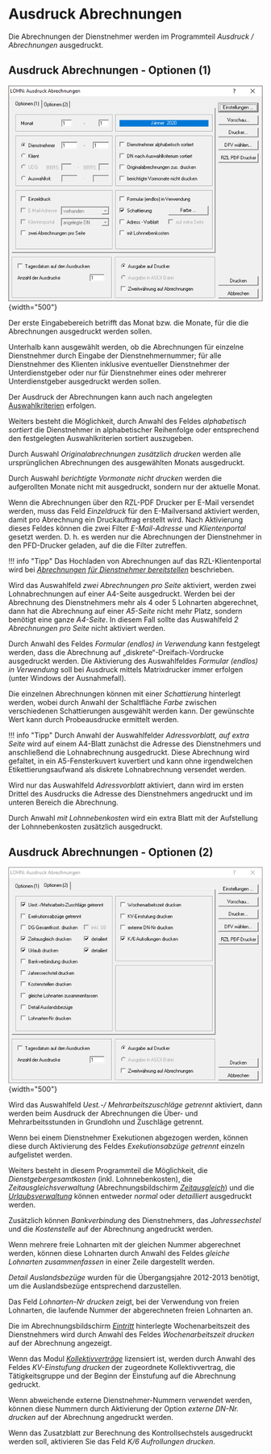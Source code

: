 # Ausdruck Abrechnungen

Die Abrechnungen der Dienstnehmer werden im Programmteil *Ausdruck / Abrechnungen* ausgedruckt.

## Ausdruck Abrechnungen - Optionen (1)

![Image](<img/image220.png>){width="500"}

Der erste Eingabebereich betrifft das Monat bzw. die Monate, für die die Abrechnungen ausgedruckt werden sollen.

Unterhalb kann ausgewählt werden, ob die Abrechnungen für einzelne Dienstnehmer durch Eingabe der Dienstnehmernummer; für alle Dienstnehmer des Klienten inklusive eventueller Dienstnehmer der Unterdienstgeber oder nur für Dienstnehmer eines oder mehrerer Unterdienstgeber ausgedruckt werden sollen.

Der Ausdruck der Abrechnungen kann auch nach angelegten [Auswahlkriterien](../Auswahlkriterien.md) erfolgen.

Weiters besteht die Möglichkeit, durch Anwahl des Feldes *alphabetisch sortiert* die Dienstnehmer in alphabetischer Reihenfolge oder entsprechend den festgelegten Auswahlkriterien sortiert auszugeben.

Durch Auswahl *Originalabrechnungen zusätzlich drucken* werden alle ursprünglichen Abrechnungen des ausgewählten Monats ausgedruckt.

Durch Auswahl *berichtigte Vormonate nicht drucken* werden die aufgerollten Monate nicht mit ausgedruckt, sondern nur der aktuelle Monat.

Wenn die Abrechnungen über den RZL-PDF Drucker per E-Mail versendet werden, muss das Feld *Einzeldruck* für den E-Mailversand aktiviert werden, damit pro Abrechnung ein Druckauftrag erstellt wird. Nach Aktivierung dieses Feldes können die zwei Filter *E-Mail-Adresse* und *Klientenportal* gesetzt werden. D. h. es werden nur die Abrechnungen der Dienstnehmer in den PFD-Drucker geladen, auf die die Filter zutreffen.

!!! info "Tipp"
    Das Hochladen von Abrechnungen auf das RZL-Klientenportal wird bei [*Abrechnungen für Dienstnehmer bereitstellen*](../RZL%20Klientenportal.md) beschrieben.

Wird das Auswahlfeld *zwei Abrechnungen pro Seite* aktiviert, werden zwei Lohnabrechnungen auf einer A4-Seite ausgedruckt. Werden bei der Abrechnung des Dienstnehmers mehr als 4 oder 5 Lohnarten abgerechnet, dann hat die Abrechnung auf einer *A5-Seite* nicht mehr Platz, sondern benötigt eine ganze *A4-Seite*. In diesem Fall sollte das Auswahlfeld *2 Abrechnungen pro Seite* nicht aktiviert werden.

Durch Anwahl des Feldes *Formular (endlos) in Verwendung* kann festgelegt werden, dass die Abrechnung auf „diskrete“-Dreifach-Vordrucke ausgedruckt werden. Die Aktivierung des Auswahlfeldes *Formular (endlos)* *in* *Verwendung* soll bei Ausdruck mittels Matrixdrucker immer erfolgen (unter Windows der Ausnahmefall).

Die einzelnen Abrechnungen können mit einer *Schattierung* hinterlegt werden, wobei durch Anwahl der Schaltfläche *Farbe* zwischen verschiedenen Schattierungen ausgewählt werden kann. Der gewünschte Wert kann durch Probeausdrucke ermittelt werden.

!!! info "Tipp"
    Durch Anwahl der Auswahlfelder *Adressvorblatt, auf extra Seite* wird auf einem A4-Blatt zunächst die Adresse des Dienstnehmers und anschließend die Lohnabrechnung ausgedruckt. Diese Abrechnung wird gefaltet, in ein A5-Fensterkuvert kuvertiert und kann ohne irgendwelchen Etikettierungsaufwand als diskrete Lohnabrechnung versendet werden.

Wird nur das Auswahlfeld *Adressvorblatt* aktiviert, dann wird im ersten Drittel des Ausdrucks die Adresse des Dienstnehmers angedruckt und im unteren Bereich die Abrechnung.

Durch Anwahl *mit Lohnnebenkosten* wird ein extra Blatt mit der Aufstellung der Lohnnebenkosten zusätzlich ausgedruckt.

## Ausdruck Abrechnungen - Optionen (2)

![Image](<img/image221.png>){width="500"}

Wird das Auswahlfeld *Uest.-/ Mehrarbeitszuschläge getrennt* aktiviert, dann werden beim Ausdruck der Abrechnungen die Über- und Mehrarbeitsstunden in Grundlohn und Zuschläge getrennt.

Wenn bei einem Dienstnehmer Exekutionen abgezogen werden, können diese durch Aktivierung des Feldes *Exekutionsabzüge getrennt* einzeln aufgelistet werden.

Weiters besteht in diesem Programmteil die Möglichkeit, die *Dienstgebergesamtkosten* (inkl. Lohnnebenkosten), die *Zeitausgleichsverwaltung* (Abrechnungsbildschirm [*Zeitausgleich*](../Abrechnungsbildschirme/Zeitausgleich.md)) und die [*Urlaubsverwaltung*](../Abrechnungsbildschirme/Urlaub.md) können entweder *normal* oder *detailliert* ausgedruckt werden.

Zusätzlich können *Bankverbindung* des Dienstnehmers, das *Jahressechstel* und die *Kostenstelle* auf der Abrechnung angedruckt werden.

Wenn mehrere freie Lohnarten mit der gleichen Nummer abgerechnet werden, können diese Lohnarten durch Anwahl des Feldes *gleiche Lohnarten zusammenfassen* in einer Zeile dargestellt werden.

*Detail Auslandsbezüge* wurden für die Übergangsjahre 2012-2013 benötigt, um die Auslandsbezüge entsprechend darzustellen.

Das Feld *Lohnarten-Nr drucken* zeigt, bei der Verwendung von freien Lohnarten, die laufende Nummer der abgerechneten freien Lohnarten an.

Die im Abrechnungsbildschirm [*Eintritt*](../Abrechnungsbildschirme/Eintritt.md) hinterlegte Wochenarbeitszeit des Dienstnehmers wird durch Anwahl des Feldes *Wochenarbeitszeit drucken* auf der Abrechnung angezeigt.

Wenn das Modul [*Kollektivverträge*](../Kollektivverträge/Abrechnungsbildschirm%20Kollektivvertrag.md) lizensiert ist, werden durch Anwahl des Feldes
*KV-Einstufung drucken* der zugeordnete Kollektivvertrag, die Tätigkeitsgruppe und der Beginn der Einstufung auf die Abrechnung gedruckt.

Wenn abweichende externe Dienstnehmer-Nummern verwendet werden, können diese Nummern durch Aktivierung der Option *externe DN-Nr. drucken* auf der Abrechnung angedruckt werden.

Wenn das Zusatzblatt zur Berechnung des Kontrollsechstels ausgedruckt werden soll, aktivieren Sie das Feld *K/6 Aufrollungen drucken*.